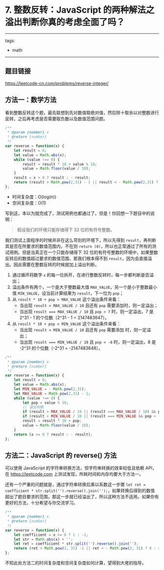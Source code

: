 # 7. 整数反转：JavaScript 的两种解法之溢出判断你真的考虑全面了吗？

---
tags: 
  - math
---


## 题目链接

https://leetcode-cn.com/problems/reverse-integer/


## 方法一：数学方法

看到整数反转这个题，最先联想到先对数值取绝对值，然后除十取余以对整数进行反转，之后再考虑是否需要取负数以及数值范围问题。

```js
/**
 * @param {number} x
 * @return {number}
 */
var reverse = function(x) {
    let result = 0;
    let value = Math.abs(x);
    while (value !== 0) {
        result = result * 10 + value % 10;
        value = Math.floor(value / 10);
    }
    result = x > 0 ? result : - result;
    return (result > Math.pow(2,31) - 1 || result < - Math.pow(2,31) ? 0 : result);
};
```

- 时间复杂度：O(log(n))
- 空间复杂度：O(1)

写到这，本以为就完成了，测试用例也都通过了。但是！你回想一下题目中的说明：

> 假设我们的环境只能存储得下 32 位的有符号整数。

我们测试上面程序的时候并非在这么苛刻的环境下，所以先得到 `result`，再判断其是否在所要求的数值范围内，不在则 `return (0)`，所以也正常通过了所有的测试用例。但是当真正在一个只能存储得下 32 位的有符号整数的环境中，如果整数反转后的数值超过要求的数值范围，那我们根本得不到 `result`，因为会直接溢出。因此需要在整数反转的时候就加上溢出判断。

1. 通过循环将数字 `x` 的每一位拆开，在进行整数反转时，每一步都判断是否溢出；
2. 溢出条件有两个，一个是大于整数最大值 `MAX_VALUE`，另一个是小于整数最小值 `MIN_VALUE`，设当前计算结果为 `result`，下一位为 `pop`；
3. 从 `result * 10 + pop > MAX_VALUE` 这个溢出条件来看：
   - 当出现 `result > MAX_VALUE / 10` 且还有 `pop` 需要添加时，则一定溢出；
   - 当出现 `result === MAX_VALUE / 10` 且 `pop > 7` 时，则一定溢出，7 是 2^31 - 1 的个位数（2^31 - 1 = 2147483647）。
4. 从 `result * 10 + pop < MIN_VALUE` 这个溢出条件来看：
   - 当出现 `result < MIN_VALUE / 10` 且还有 `pop` 需要添加 时，则一定溢出；
   - 当出现 `result === MIN_VALUE / 10` 且 `pop < -8` 时，则一定溢出，8 是 -2^31 的个位数（-2^31 = -2147483648）。

```js
/**
 * @param {number} x
 * @return {number}
 */
var reverse = function(x) {
    let result = 0;
    let value = Math.abs(x);
    let MIN_VALUE = - Math.pow(2,31);
    let MAX_VALUE = Math.pow(2,31) - 1;
    while (value !== 0) {
        let pop = value % 10;
        // 溢出判断
        if (result > MAX_VALUE / 10 || (result === MAX_VALUE / 10) && pop > 7) return 0;
        if (result < MIN_VALUE / 10 || (result === MIN_VALUE && pop < -8)) return 0;
        result = result * 10 + pop;
        value = Math.floor(value / 10);
    }
    return (x >= 0 ? result : - result);
};
```


## 方法二：JavaScript 的 reverse() 方法

可以使用 JavaScript 的字符串转换方法，但字符串转换的效率较低且依赖 API，在 https://leetcode.com 上测试发现，所耗时间和内存均要大于方法一。

还有一个严重的问题就是，通过字符串转换后乘以系数这一步骤 `let ret = coefficient * str.split('').reverse().join('');`，如果转换后得到的数值超出了题目要求的范围，那这一步就已经溢出了，所以这种方法不适用。如果你有更好的方法，十分希望与你交流学习。

```js
/**
 * @param {number} x
 * @return {number}
 */
var reverse = function(x) {
    let coefficient = x >= 0 ? 1 : -1;
    let str = Math.abs(x) + '';
    let ret = coefficient * str.split('').reverse().join('');
    return (ret > Math.pow(2, 31) -1 || ret < - Math.pow(2, 31) ? 0 : ret);
};
```

不知此处方法二的时间复杂度和空间复杂度如何计算，望得到大佬的指导。

<disqus />
